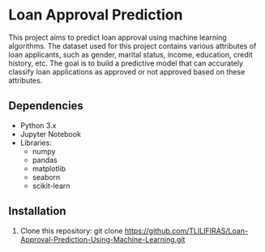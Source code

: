# Loan Approval Prediction

This project aims to predict loan approval using machine learning algorithms. The dataset used for this project contains various attributes of loan applicants, such as gender, marital status, income, education, credit history, etc. The goal is to build a predictive model that can accurately classify loan applications as approved or not approved based on these attributes.

## Dependencies

- Python 3.x
- Jupyter Notebook
- Libraries:
  - numpy
  - pandas
  - matplotlib
  - seaborn
  - scikit-learn


## Installation

1. Clone this repository:
git clone https://github.com/TLILIFIRAS/Loan-Approval-Prediction-Using-Machine-Learning.git 

